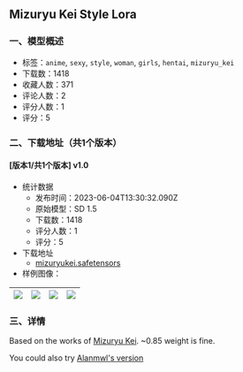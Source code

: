 ## Mizuryu Kei Style Lora
### 一、模型概述

- 标签：`anime`, `sexy`, `style`, `woman`, `girls`, `hentai`, `mizuryu_kei`
- 下载数：1418
- 收藏人数：371
- 评论人数：2
- 评分人数：1
- 评分：5

### 二、下载地址（共1个版本）

#### [版本1/共1个版本] v1.0

- 统计数据
  - 发布时间：2023-06-04T13:30:32.090Z
  - 原始模型：SD 1.5
  - 下载数：1418
  - 评分人数：1
  - 评分：5
- 下载地址
  - [mizuryukei.safetensors](https://civitai.com/api/download/models/89094)
- 样例图像：

| <img src="https://image.civitai.com/xG1nkqKTMzGDvpLrqFT7WA/4cce279c-3d94-4f1e-89ec-d5b85461d2bf/width=450/1027616.jpeg" /> | <img src="https://image.civitai.com/xG1nkqKTMzGDvpLrqFT7WA/ed4924b9-4c80-498b-9b48-6d08559b76f2/width=450/1027601.jpeg" /> | <img src="https://image.civitai.com/xG1nkqKTMzGDvpLrqFT7WA/47ce046f-4363-4b6d-806f-db4f23c276e3/width=450/1027641.jpeg" /> | <img src="https://image.civitai.com/xG1nkqKTMzGDvpLrqFT7WA/34265fc8-0c16-496b-9a02-461ed3fb0d52/width=450/1027648.jpeg" /> |
| ---- | ---- | ---- | ---- |


### 三、详情
<p>Based on the works of <a target="_blank" rel="ugc" href="http://www.mizuryu.jp/">Mizuryu Kei</a>. ~0.85 weight is fine.</p><p></p><p>You could also try <a rel="ugc" href="https://civitai.com/models/38371/mizuryu-kei-style">Alanmwl's version </a></p>